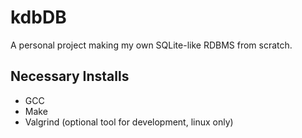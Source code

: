 # kdbDB
A personal project making my own SQLite-like RDBMS from scratch.

## Necessary Installs
- GCC
- Make
- Valgrind (optional tool for development, linux only)